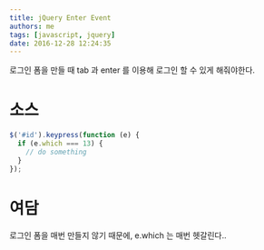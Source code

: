 ```yaml
---
title: jQuery Enter Event
authors: me
tags: [javascript, jquery]
date: 2016-12-28 12:24:35
---
```


로그인 폼을 만들 때 tab 과 enter 를 이용해 로그인 할 수 있게 해줘야한다.

# 소스

```js
$('#id').keypress(function (e) {
  if (e.which === 13) {
    // do something
  }
});
```

# 여담

로그인 폼을 매번 만들지 않기 때문에, e.which 는 매번 헷갈린다..
